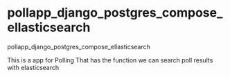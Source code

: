 # pollapp_django_postgres_compose_ellasticsearch
pollapp_django_postgres_compose_ellasticsearch

This is a app for Polling
That has the function we can search poll results with elasticsearch
